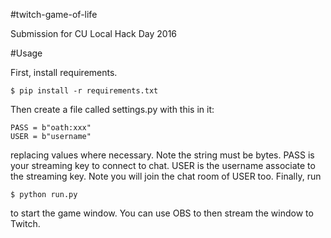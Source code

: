 #twitch-game-of-life

Submission for CU Local Hack Day 2016

#Usage

First, install requirements.

    $ pip install -r requirements.txt
    
Then create a file called settings.py with this in it:

    PASS = b"oath:xxx"
    USER = b"username"
  
replacing values where necessary. Note the string must be bytes. PASS is your streaming key to connect to chat. 
USER is the username associate to the streaming key. Note you will join the chat room of USER too. 
Finally, run 

    $ python run.py
    
to start the game window. You can use OBS to then stream the window to Twitch.